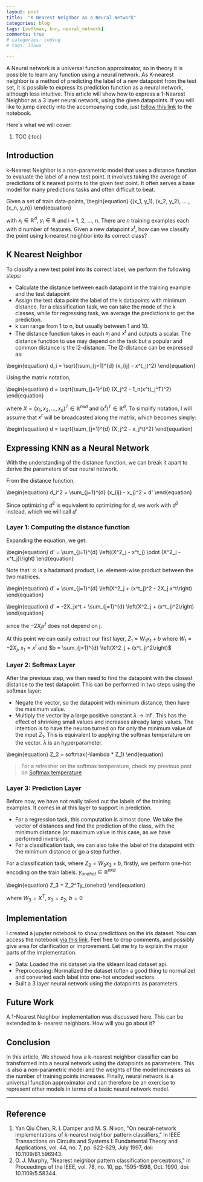 ```yaml
---
layout: post
title:  "K Nearest Neighbor as a Neural Network"
categories: blog
tags: [softmax, knn, neural_network]
comments: true
# categories: coding
# tags: linux

---
```


A Neural network is a universal function approximator, so in theory it is possible to learn any function using a neural network. As K-nearest neighbor is a method of predicting the label of a new datapoint from the test set, it is possible to express its prediction function as a neural network, although less intuitive. This article will show how to express a 1-Nearest Neighbor as a 3 layer neural network, using the given datapoints. If you will like to jump directly into the accompanying code, just [follow this link](https://github.com/ogunlao/ogunlao.github.io/blob/master/notebooks/knn_as_neural_network.ipynb) to the notebook.

Here's what we will cover:
1. TOC
{:toc}

## Introduction

k-Nearest Neighbor is a non-parametric model that uses a distance function to evaluate the label of a new test point. It involves taking the average of predictions of k nearest points to the given test point. It often serves a base model for many predictions tasks and often difficult to beat.

Given a set of train data-points,
\begin{equation}
\{(x_1, y_1), (x_2, y_2), ... ,(x_n, y_n)\}
\end{equation}

with $x_i \in \mathbb{R}^d$, $y_i \in \mathbb{R}$ and i = 1, 2, ..., n. There are $n$ training examples each with d number of features. Given a new datapoint $x^t$, how can we classify the point using k-nearest neighbor into its correct class?

## K Nearest Neighbor

To classify a new test point into its correct label, we perform the following steps:

- Calculate the distance between each datapoint in the training example and the test datapoint
- Assign the test data point the label of the k datapoints with minimum distance. for a classification task, we can take the mode of the k classes, while for regressing task, we average the predictions to get the prediction.
- k can range from 1 to n, but usually between 1 and 10.
- The distance function takes in each $x_i$ and $x^t$ and outputs a scalar. The distance function to use may depend on the task but a popular and common distance is the l2-distance. The l2-distance can be expressed as:

\begin{equation}
d_i = \sqrt{\sum_{j=1}^{d} (x_{ij} - x^t_j)^2}
\end{equation}

Using the matrix notation,

\begin{equation}
d = \sqrt{\sum_{j=1}^{d} (X_j^2 - 1_n(x^t)_j^T)^2}
\end{equation}

where $X = (x_1, x_2, ..., x_n)^T \in \mathbb{R}^{nxd}$ and $(x^t)^T \in \mathbb{R}^d$. To simplify notation, I will assume that $x^t$ will be broadcasted along the matrix, which becomes simply:

\begin{equation}
d = \sqrt{\sum_{j=1}^{d} (X_j^2 - x_j^t)^2}
\end{equation}

## Expressing KNN as a Neural Network

With the understanding of the distance function, we can break it apart to derive the parameters of our neural network.

From the distance function,

\begin{equation}
d_i^2 = \sum_{j=1}^{d} (x_{ij} - x_j)^2 = d'
\end{equation}

Since optimizing $d^2$ is equivalent to optimizing for $d$, we work with $d^2$ instead, which we will call $d'$

### Layer 1: Computing the distance function

Expanding the equation, we get:

\begin{equation}
d' = \sum_{j=1}^{d} \left((X^2_j - x^t_j) \odot (X^2_j - x^t_j)\right)
\end{equation}

Note that: $\odot$ is a hadamard product, i.e. element-wise product between the two matrices.

\begin{equation}
d' = \sum_{j=1}^{d} \left(X^2_j + (x^t_j)^2 - 2X_j.x^t\right)
\end{equation}

\begin{equation}
d' = -2X_jx^t + \sum_{j=1}^{d} \left(X^2_j + (x^t_j)^2\right)
\end{equation}

since the $-2X_jx^t$ does not depend on j.

At this point we can easily extract our first layer, $Z_1 = W_1x_1 + b$ where $W_1 = -2X_j$, $x_1 = x^t$ and $b = \sum_{j=1}^{d} \left(X^2_j + (x^t_j)^2\right)$

### Layer 2: Softmax Layer

After the previous step, we then need to find the datapoint with the closest distance to the test datapoint. This can be performed in two steps using the softmax layer:

- Negate the vector, so the datapoint with minimum distance, then have the maximum value. 
- Multiply the vector by a large positive constant $\lambda \rightarrow \inf$. This has the effect of shrinking small values and increases already large values. The intention is to have the neuron turned on for only the minimum value of the input $Z_1$. This is equivalent to applying the softmax temperature on the vector. $\lambda$ is an hyperparameter.

\begin{equation}
Z_2 = softmax(-\lambda * Z_1)
\end{equation}

> For a refresher on the softmax temperature, check my previous post on [Softmax temperature](https://ogunlao.github.io/2020/04/26/you_dont_really_know_softmax.html#softmax-temperature)

### Layer 3: Prediction Layer

Before now, we have not really talked out the labels of the training examples. It comes in at this layer to support in prediction.

- For a regression task, this computation is almost done. We take the vector of distances and find the prediction of the class, with the minimum distance (or maximum value in this case, as we have performed inversion).
- For a classification task, we can also take the label of the datapoint with the minimum distance or go a step further.

For a classification task, where $Z_3 = W_3x_3 + b$, firstly, we perform one-hot encoding on the train labels. $y_{onehot} \in \mathbb{R}^{nxd}$

\begin{equation}
Z_3 = Z_2^Ty_{onehot}
\end{equation}

where $W_3 = X^T$, $x_3 = z_2$, $b = 0$

## Implementation

I created a jupyter notebook to show predictions on the iris dataset. You can access the notebook [via this link](https://github.com/ogunlao/ogunlao.github.io/blob/master/notebooks/knn_as_neural_network.ipynb). Feel free to drop comments, and possibly give area for clarification or improvement. Let me try to explain the major parts of the implementation.

- Data: Loaded the iris dataset via the sklearn load dataset api.
- Preprocessing: Normalized the dataset (often a good thing to normalize) and converted each label into one-hot encoded vectors.
- Built a 3 layer neural network using the datapoints as parameters.

## Future Work

A 1-Nearest Neighbor implementation was discussed here. This can be extended to k- nearest neighbors. How will you go about it?

## Conclusion

In this article, We showed how a k-nearest neighbor classifier can be transformed into a neural network using the datapoints as parameters. This is also a non-parametric model and the weights of the model increases as the number of training points increases. Finally, neural network is a universal function approximator and can therefore be an exercise to represent other models in terms of a basic neural network model.

---

## Reference

1. Yan Qiu Chen, R. I. Damper and M. S. Nixon, "On neural-network implementations of k-nearest neighbor pattern classifiers," in IEEE Transactions on Circuits and Systems I: Fundamental Theory and Applications, vol. 44, no. 7, pp. 622-629, July 1997, doi: 10.1109/81.596943.
1. O. J. Murphy, "Nearest neighbor pattern classification perceptrons," in Proceedings of the IEEE, vol. 78, no. 10, pp. 1595-1598, Oct. 1990, doi: 10.1109/5.58344.
